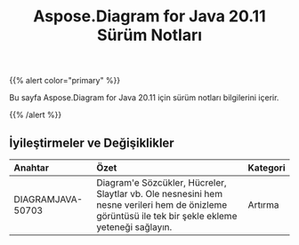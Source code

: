 ﻿---
title: Aspose.Diagram for Java 20.11 Sürüm Notları
type: docs
weight: 9
url: /tr/java/aspose-diagram-for-java-20-11-release-notes/
---
{{% alert color="primary" %}}

Bu sayfa Aspose.Diagram for Java 20.11 için sürüm notları bilgilerini içerir.

{{% /alert %}}
## **İyileştirmeler ve Değişiklikler**  ##

|**Anahtar**|**Özet**|**Kategori**|
|:- |:- |:- |
|DIAGRAMJAVA-50703|Diagram'e Sözcükler, Hücreler, Slaytlar vb. Ole nesnesini hem nesne verileri hem de önizleme görüntüsü ile tek bir şekle ekleme yeteneği sağlayın.|Artırma|

